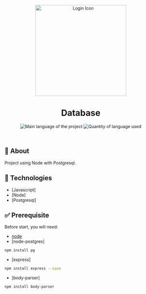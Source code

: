 <div align="center" id="top"> 
  <img align="center" width="300px" src="https://cdn.pixabay.com/photo/2020/03/17/17/46/database-4941338_960_720.png" alt="Login Icon" />
</div>

<h1 align="center">Database</h1>

<p align="center">
  <img alt="Main language of the project" src="https://img.shields.io/github/languages/top/Hir4/database?color=56BEB8">

  <img alt="Quantity of language used" src="https://img.shields.io/github/languages/count/Hir4/database?color=56BEB8">
</p>

<br>

## :dart: About ##

Project using Node with Postgresql.

## :rocket: Technologies ##

- [Javascript]
- [Node]
- [Postgresql]

## :white_check_mark: Prerequisite ##

Before start, you will need:
- [node](https://nodejs.org/en/)
- [node-postgres]
```bash
npm install pg
```
- [express]
```bash
npm install express --save
```
- [body-parser]
```bash
npm install body-parser
```
